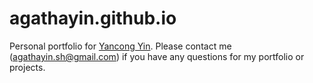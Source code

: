 # agathayin.github.io

Personal portfolio for [Yancong Yin](https://agathayin.github.io). 
Please contact me (<agathayin.sh@gmail.com>) if you have any questions for my portfolio or projects.